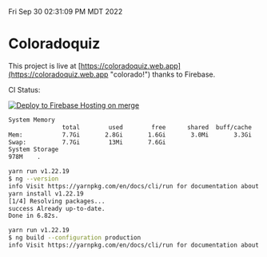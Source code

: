 Fri Sep 30 02:31:09 PM MDT 2022

# Coloradoquiz


This project is live at [https://coloradoquiz.web.app](https://coloradoquiz.web.app "colorado!") thanks to Firebase.

CI Status: 

[![Deploy to Firebase Hosting on merge](https://github.com/teamkushal/coloradoquiz/actions/workflows/firebase-hosting-merge.yml/badge.svg)](https://github.com/teamkushal/coloradoquiz/actions/workflows/firebase-hosting-merge.yml)

```bash
System Memory
               total        used        free      shared  buff/cache   available
Mem:           7.7Gi       2.8Gi       1.6Gi       3.0Mi       3.3Gi       4.6Gi
Swap:          7.7Gi        13Mi       7.6Gi
System Storage
978M	.
```
```bash
yarn run v1.22.19
$ ng --version
info Visit https://yarnpkg.com/en/docs/cli/run for documentation about this command.
yarn install v1.22.19
[1/4] Resolving packages...
success Already up-to-date.
Done in 6.82s.
```
```bash
yarn run v1.22.19
$ ng build --configuration production
info Visit https://yarnpkg.com/en/docs/cli/run for documentation about this command.
```
